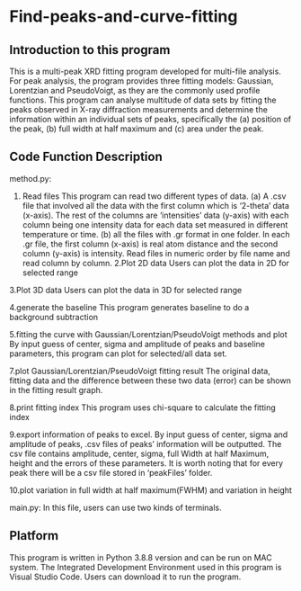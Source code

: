 # Find-peaks-and-curve-fitting
## Introduction to this program
This is a multi-peak XRD fitting program developed for multi-file analysis. For peak analysis, the program provides three fitting models: Gaussian, Lorentzian and PseudoVoigt, as they are the commonly used profile functions. This program can analyse multitude of data sets by fitting the peaks observed in X-ray diffraction measurements and determine the information within an individual sets of peaks, specifically the (a) position of the peak, (b) full width at half maximum and (c) area under the peak. 

## Code Function Description
method.py:
1. Read files 
This program can read two different types of data. (a) A .csv file that involved all the data with the first column which is ‘2-theta’ data (x-axis). The rest of the columns are ‘intensities’ data (y-axis) with each column being one intensity data for each data set measured in different temperature or time. (b) all the files with .gr format in one folder. In each .gr file, the first column (x-axis) is real atom distance and the second column (y-axis) is intensity. Read files in numeric order by file name and read column by column. 
2.Plot 2D data
Users can plot the data in 2D for selected range

3.Plot 3D data
Users can plot the data in 3D for selected range

4.generate the baseline
This program generates baseline to do a background subtraction

5.fitting the curve with Gaussian/Lorentzian/PseudoVoigt methods and plot
By input guess of center, sigma and amplitude of peaks and baseline parameters, this program can plot for selected/all data set.

7.plot Gaussian/Lorentzian/PseudoVoigt fitting result
The original data, fitting data and the difference between these two data (error) can be shown in the fitting result graph.

8.print fitting index
This program uses chi-square to calculate the fitting index

9.export information of peaks to excel.
By input guess of center, sigma and amplitude of peaks, .csv files of peaks’ information will be outputted. The csv file contains amplitude, center, sigma, full Width at half Maximum, height and the errors of these parameters. It is worth noting that for every peak there will be a csv file stored in ‘peakFiles’ folder. 

10.plot variation in full width at half maximum(FWHM) and variation in height


main.py:
In this file, users can use two kinds of terminals. 


## Platform
This program is written in Python 3.8.8 version and can be run on MAC system. The Integrated Development Environment used in this program is Visual Studio Code. Users can download it to run the program.